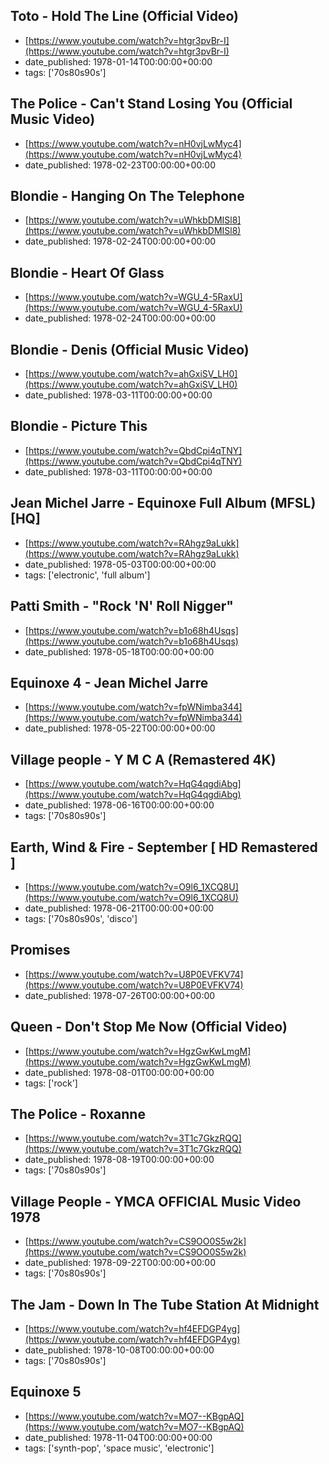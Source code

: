  ## Toto - Hold The Line (Official Video)
 - [https://www.youtube.com/watch?v=htgr3pvBr-I](https://www.youtube.com/watch?v=htgr3pvBr-I)
 - date_published: 1978-01-14T00:00:00+00:00
 - tags: ['70s80s90s']

 ## The Police - Can't Stand Losing You (Official Music Video)
 - [https://www.youtube.com/watch?v=nH0vjLwMyc4](https://www.youtube.com/watch?v=nH0vjLwMyc4)
 - date_published: 1978-02-23T00:00:00+00:00

 ## Blondie - Hanging On The Telephone
 - [https://www.youtube.com/watch?v=uWhkbDMISl8](https://www.youtube.com/watch?v=uWhkbDMISl8)
 - date_published: 1978-02-24T00:00:00+00:00

 ## Blondie - Heart Of Glass
 - [https://www.youtube.com/watch?v=WGU_4-5RaxU](https://www.youtube.com/watch?v=WGU_4-5RaxU)
 - date_published: 1978-02-24T00:00:00+00:00

 ## Blondie - Denis (Official Music Video)
 - [https://www.youtube.com/watch?v=ahGxiSV_LH0](https://www.youtube.com/watch?v=ahGxiSV_LH0)
 - date_published: 1978-03-11T00:00:00+00:00

 ## Blondie - Picture This
 - [https://www.youtube.com/watch?v=QbdCpi4qTNY](https://www.youtube.com/watch?v=QbdCpi4qTNY)
 - date_published: 1978-03-11T00:00:00+00:00

 ## Jean Michel Jarre - Equinoxe Full Album (MFSL) [HQ]
 - [https://www.youtube.com/watch?v=RAhgz9aLukk](https://www.youtube.com/watch?v=RAhgz9aLukk)
 - date_published: 1978-05-03T00:00:00+00:00
 - tags: ['electronic', 'full album']

 ## Patti Smith - "Rock 'N' Roll Nigger"
 - [https://www.youtube.com/watch?v=b1o68h4Usqs](https://www.youtube.com/watch?v=b1o68h4Usqs)
 - date_published: 1978-05-18T00:00:00+00:00

 ## Equinoxe 4 - Jean Michel Jarre
 - [https://www.youtube.com/watch?v=fpWNimba344](https://www.youtube.com/watch?v=fpWNimba344)
 - date_published: 1978-05-22T00:00:00+00:00

 ## Village people - Y M C A (Remastered 4K)
 - [https://www.youtube.com/watch?v=HqG4qgdiAbg](https://www.youtube.com/watch?v=HqG4qgdiAbg)
 - date_published: 1978-06-16T00:00:00+00:00
 - tags: ['70s80s90s']

 ## Earth, Wind & Fire - September [ HD Remastered ]
 - [https://www.youtube.com/watch?v=O9l6_1XCQ8U](https://www.youtube.com/watch?v=O9l6_1XCQ8U)
 - date_published: 1978-06-21T00:00:00+00:00
 - tags: ['70s80s90s', 'disco']

 ## Promises
 - [https://www.youtube.com/watch?v=U8P0EVFKV74](https://www.youtube.com/watch?v=U8P0EVFKV74)
 - date_published: 1978-07-26T00:00:00+00:00

 ## Queen - Don't Stop Me Now (Official Video)
 - [https://www.youtube.com/watch?v=HgzGwKwLmgM](https://www.youtube.com/watch?v=HgzGwKwLmgM)
 - date_published: 1978-08-01T00:00:00+00:00
 - tags: ['rock']

 ## The Police - Roxanne
 - [https://www.youtube.com/watch?v=3T1c7GkzRQQ](https://www.youtube.com/watch?v=3T1c7GkzRQQ)
 - date_published: 1978-08-19T00:00:00+00:00
 - tags: ['70s80s90s']

 ## Village People - YMCA OFFICIAL Music Video 1978
 - [https://www.youtube.com/watch?v=CS9OO0S5w2k](https://www.youtube.com/watch?v=CS9OO0S5w2k)
 - date_published: 1978-09-22T00:00:00+00:00
 - tags: ['70s80s90s']

 ## The Jam - Down In The Tube Station At Midnight
 - [https://www.youtube.com/watch?v=hf4EFDGP4yg](https://www.youtube.com/watch?v=hf4EFDGP4yg)
 - date_published: 1978-10-08T00:00:00+00:00
 - tags: ['70s80s90s']

 ## Equinoxe 5
 - [https://www.youtube.com/watch?v=MO7--KBgpAQ](https://www.youtube.com/watch?v=MO7--KBgpAQ)
 - date_published: 1978-11-04T00:00:00+00:00
 - tags: ['synth-pop', 'space music', 'electronic']

